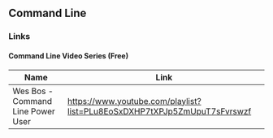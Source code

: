 ## Command Line

### Links
#### Command Line Video Series (Free)
| Name          | Link                                                            |
|---------------|-----------------------------------------------------------------|
| Wes Bos - Command Line Power User | https://www.youtube.com/playlist?list=PLu8EoSxDXHP7tXPJp5ZmUpuT7sFvrswzf |
